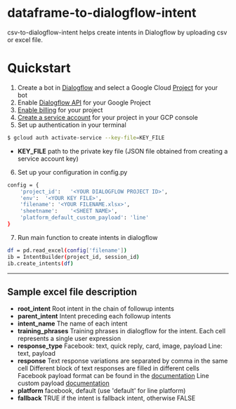 # dataframe-to-dialogflow-intent

csv-to-dialogflow-intent helps create intents in Dialogflow by uploading csv or excel file. 

# Quickstart
1.  Create a bot in [Dialogflow](https://dialogflow.com/) and select a Google Cloud [Project](https://console.cloud.google.com/cloud-resource-manager) for your bot
2.  Enable [Dialogflow API](https://console.cloud.google.com/flows/enableapi?apiid=dialogflow.googleapis.com) for your Google Project 
3.  [Enable billing](https://cloud.google.com/billing/docs/how-to/modify-project?visit_id=1-636680888290109380-2595139068&rd=1#enable-billing) for your project
4. [Create a service account](https://cloud.google.com/docs/authentication/getting-started) for your project in your GCP console
5. Set up authentication in your terminal
```sh
$ gcloud auth activate-service --key-file=KEY_FILE
```
- **KEY_FILE**
path to the private key file (JSON file obtained from creating a service account key)

6. Set up your configuration in config.py 
```sh
config = {
    'project_id':   '<YOUR DIALOGFLOW PROJECT ID>',
    'env':  '<YOUR KEY FILE>',
    'filename': '<YOUR FILENAME.xlsx>',
    'sheetname':    '<SHEET NAME>',
    'platform_default_custom_payload': 'line'
}
```
7. Run main function to create intents in dialogflow
```sh
df = pd.read_excel(config['filename'])
ib = IntentBuilder(project_id, session_id)
ib.create_intents(df)
```
------------
## Sample excel file description

- **root_intent** 
Root intent in the chain of followup intents
- **parent_intent**
Intent preceding each followup intents
- **intent_name**
The name of each intent
- **training_phrases**
Training phrases in dialogflow for the intent. Each cell represents a single user expression
- **response_type**
Facebook: text, quick reply, card, image, payload
Line: text, payload
- **response**
Text response variations are separated by comma in the same cell
Different block of text responses are filled in different cells
Facebook payload format can be found in the [documentation](https://developers.facebook.com/docs/messenger-platform/send-messages)
Line custom payload [documentation](https://developers.line.me/en/docs/messaging-api/message-types/)
- **platform**
facebook, default (use 'default' for line platform)
- **fallback**
TRUE if the intent is fallback intent, otherwise FALSE







